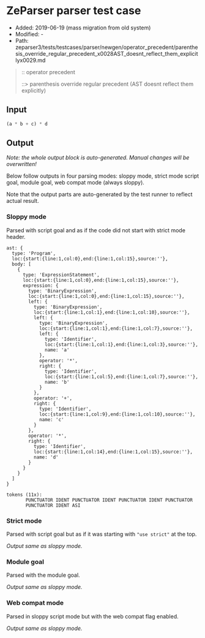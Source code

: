 # ZeParser parser test case

- Added: 2019-06-19 (mass migration from old system)
- Modified: -
- Path: zeparser3/tests/testcases/parser/newgen/operator_precedent/parenthesis_override_regular_precedent_x0028AST_doesnt_reflect_them_explicitlyx0029.md

> :: operator precedent
>
> ::> parenthesis override regular precedent (AST doesnt reflect them explicitly)

## Input

`````js
(a * b + c) * d
`````

## Output

_Note: the whole output block is auto-generated. Manual changes will be overwritten!_

Below follow outputs in four parsing modes: sloppy mode, strict mode script goal, module goal, web compat mode (always sloppy).

Note that the output parts are auto-generated by the test runner to reflect actual result.

### Sloppy mode

Parsed with script goal and as if the code did not start with strict mode header.

`````
ast: {
  type: 'Program',
  loc:{start:{line:1,col:0},end:{line:1,col:15},source:''},
  body: [
    {
      type: 'ExpressionStatement',
      loc:{start:{line:1,col:0},end:{line:1,col:15},source:''},
      expression: {
        type: 'BinaryExpression',
        loc:{start:{line:1,col:0},end:{line:1,col:15},source:''},
        left: {
          type: 'BinaryExpression',
          loc:{start:{line:1,col:1},end:{line:1,col:10},source:''},
          left: {
            type: 'BinaryExpression',
            loc:{start:{line:1,col:1},end:{line:1,col:7},source:''},
            left: {
              type: 'Identifier',
              loc:{start:{line:1,col:1},end:{line:1,col:3},source:''},
              name: 'a'
            },
            operator: '*',
            right: {
              type: 'Identifier',
              loc:{start:{line:1,col:5},end:{line:1,col:7},source:''},
              name: 'b'
            }
          },
          operator: '+',
          right: {
            type: 'Identifier',
            loc:{start:{line:1,col:9},end:{line:1,col:10},source:''},
            name: 'c'
          }
        },
        operator: '*',
        right: {
          type: 'Identifier',
          loc:{start:{line:1,col:14},end:{line:1,col:15},source:''},
          name: 'd'
        }
      }
    }
  ]
}

tokens (11x):
       PUNCTUATOR IDENT PUNCTUATOR IDENT PUNCTUATOR IDENT PUNCTUATOR
       PUNCTUATOR IDENT ASI
`````

### Strict mode

Parsed with script goal but as if it was starting with `"use strict"` at the top.

_Output same as sloppy mode._

### Module goal

Parsed with the module goal.

_Output same as sloppy mode._

### Web compat mode

Parsed in sloppy script mode but with the web compat flag enabled.

_Output same as sloppy mode._
